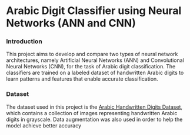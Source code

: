 # Arabic Digit Classifier using Neural Networks (ANN and CNN)
### Introduction
This project aims to develop and compare two types of neural network architectures, namely Artificial Neural Networks (ANN) and Convolutional Neural Networks (CNN), for the task of Arabic digit classification. The classifiers are trained on a labeled dataset of handwritten Arabic digits to learn patterns and features that enable accurate classification.


### Dataset
The dataset used in this project is the [Arabic Handwritten Digits
Dataset](https://www.kaggle.com/datasets/mloey1/ahdd1), which contains
a collection of images representing handwritten Arabic digits in grayscale.
Data augmentation was also used in order to help the model achieve better accuracy


